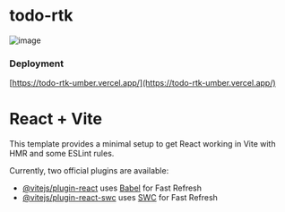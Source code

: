 # todo-rtk

![image](https://github.com/RameshNeupane/todo-rtk/assets/45593423/fded8193-fba1-4c65-b0f5-f76fb6009a50)

### Deployment
[https://todo-rtk-umber.vercel.app/](https://todo-rtk-umber.vercel.app/)

# React + Vite

This template provides a minimal setup to get React working in Vite with HMR and some ESLint rules.

Currently, two official plugins are available:

- [@vitejs/plugin-react](https://github.com/vitejs/vite-plugin-react/blob/main/packages/plugin-react/README.md) uses [Babel](https://babeljs.io/) for Fast Refresh
- [@vitejs/plugin-react-swc](https://github.com/vitejs/vite-plugin-react-swc) uses [SWC](https://swc.rs/) for Fast Refresh
